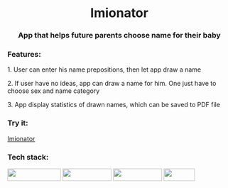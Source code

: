 <h1 align="center">Imionator</h1>
<h3 align="center">App that helps future parents choose name for their baby</h3>
<h3 align="left">Features:</h3>
<p> 1. User can enter his name prepositions, then let app draw a name</p>
<p> 2. If user have no ideas, app can draw a name for him. One just have to choose sex and name category</p>
<p> 3. App display statistics of drawn names, which can be saved to PDF file</p>

<h3 align="left">Try it:</h3>
<a target="_blank" href="https://imionator.herokuapp.com/">Imionator</a>


<h3 align="left">Tech stack:</h3>
<img src ="https://img.shields.io/badge/Spring Boot--green" width="120" height="28"/>
<img src ="https://img.shields.io/badge/Spring MVC--green" width="110" height="28"/>
<img src ="https://img.shields.io/badge/Thymeleaf--green" width="110" height="28"/>
<img src ="https://img.shields.io/badge/JUnit--green" width="70" height="28"/>
